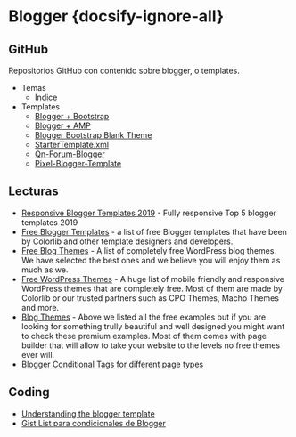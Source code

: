 # Blogger {docsify-ignore-all}

## GitHub

Repositorios GitHub con contenido sobre blogger, o templates.

- Temas
  - [Índice](https://github.com/search?q=blogger&type=Topics)
- Templates
  - [Blogger + Bootstrap](https://github.com/SidVal/blogger-bootstrap)
  - [Blogger + AMP](https://github.com/noel-aidesign/create-own-theme)
  - [Blogger Bootstrap Blank Theme](https://github.com/AlFatihs/BloggerBootstrapBlankTheme)
  - [StarterTemplate.xml](https://github.com/fassetar/blogger-docs/blob/gh-pages/StarterTemplate.xml)
  - [Qn-Forum-Blogger](https://github.com/mhdfasilwyd/Qn-Forum-Blogger)
  - [Pixel-Blogger-Template](https://github.com/mhdfasilwyd/Pixel-Blogger-Template)
  
## Lecturas

- [Responsive Blogger Templates 2019](https://www.pcweek.in/2018/10/responsive-blogger-templates.html) - Fully responsive Top 5 blogger templates 2019
- [Free Blogger Templates](https://colorlib.com/wp/free-blogger-templates/) - a list of free Blogger templates that have been by Colorlib and other template designers and developers.
- [Free Blog Themes](https://colorlib.com/wp/free-wordpress-blog-themes/) - A list of completely free WordPress blog themes. We have selected the best ones and we believe you will enjoy them as much as we.
- [Free WordPress Themes](https://colorlib.com/wp/free-wordpress-themes/) - A huge list of mobile friendly and responsive WordPress themes that are completely free. Most of them are made by Colorlib or our trusted partners such as CPO Themes, Macho Themes and more.
- [Blog Themes](https://colorlib.com/wp/best-personal-blog-wordpress-themes/) - Above we listed all the free examples but if you are looking for something trully beautiful and well designed you might want to check these premium examples. Most of them comes with page builder that will allow to take your website to the levels no free themes ever will.
- [Blogger Conditional Tags for different page types](https://ultimatebloggerguide.blogspot.com/2016/07/blogger-conditional-tags-for-page-types.html)

## Coding

- [Understanding the blogger template](http://thoughtsomething.blogspot.com/2009/01/understanding-blogger-template-1.html)
- [Gist List para condicionales de Blogger](https://gist.github.com/oliverdoetsch/153334604fdda9fe9191)
